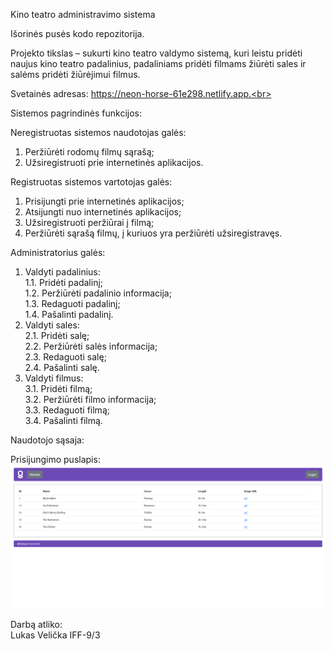 Kino teatro administravimo sistema

Išorinės pusės kodo repozitorija.<br>

Projekto tikslas – sukurti kino teatro valdymo sistemą, kuri leistu pridėti naujus kino teatro padalinius, padaliniams pridėti filmams žiūrėti sales ir salėms pridėti žiūrėjimui filmus.<br>

Svetainės adresas: https://neon-horse-61e298.netlify.app.<br>

Sistemos pagrindinės funkcijos:

Neregistruotas sistemos naudotojas galės:<br>
1.	Peržiūrėti rodomų filmų sąrašą;<br>
2.	Užsiregistruoti prie internetinės aplikacijos.<br>

Registruotas sistemos vartotojas galės:<br>
1.	Prisijungti prie internetinės aplikacijos;<br>
2.	Atsijungti nuo internetinės aplikacijos;<br>
3.	Užsiregistruoti peržiūrai į filmą;<br>
4.	Peržiūrėti sąrašą filmų, į kuriuos yra peržiūrėti užsiregistravęs.<br>

Administratorius galės:<br>
1.	Valdyti padalinius:<br>
      1.1.	Pridėti padalinį;<br>
      1.2.	Peržiūrėti padalinio informacija;<br>
      1.3.	Redaguoti padalinį;<br>
      1.4.	Pašalinti padalinį.<br>
2.	Valdyti sales:<br>
      2.1.	Pridėti salę;<br>
      2.2.	Peržiūrėti salės informacija;<br>
      2.3.	Redaguoti salę;<br>
      2.4.	Pašalinti salę.<br>
3.	Valdyti filmus:<br>
      3.1.	Pridėti filmą;<br>
      3.2.	Peržiūrėti filmo informacija;<br>
      3.3.	Redaguoti filmą;<br>
      3.4.	Pašalinti filmą.<br>

Naudotojo sąsaja:<br>

Prisijungimo puslapis:<br>
![](/wireframes/login.png)

Darbą atliko:<br>
Lukas Velička IFF-9/3
